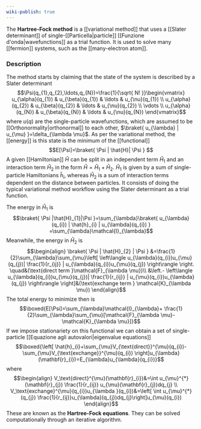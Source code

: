 ```yaml
---
wiki-publish: true
---
```

The **Hartree-Fock method** is a [[variational method]] that uses a [[Slater determinant]] of single-[[Particella|particle]] [[Funzione d'onda|wavefunctions]] as a trial function. It is used to solve many [[fermion]] systems, such as the [[many-electron atom]].
### Description
The method starts by claiming that the state of the system is described by a Slater determinant
$$\Psi(q_{1},q_{2},\ldots,q_{N})=\frac{1}{\sqrt{ N! }}\begin{vmatrix}
u_{\alpha}(q_{1}) & u_{\beta}(q_{1}) & \ldots & u_{\nu}(q_{1}) \\
u_{\alpha}(q_{2}) & u_{\beta}(q_{2}) & \ldots & u_{\nu}(q_{2}) \\
\vdots \\
u_{\alpha}(q_{N}) & u_{\beta}(q_{N}) & \ldots & u_{\nu}(q_{N})
\end{vmatrix}$$
where $u(q)$ are the single-particle wavefunctions, which are assumed to be [[Orthonormality|orthonormal]] to each other, $\braket{ u_{\lambda} | u_{\mu} }=\delta_{\lambda \mu}$. As per the variational method, the [[energy]] is this state is the minimum of the [[functional]]
$$E[\Psi]=\braket{ \Psi | \hat{H}| \Psi } $$
A given [[Hamiltonian]] $\hat{H}$ can be split in an independent term $\hat{H}_{1}$ and an interaction term $\hat{H}_{2}$ in the form $\hat{H}=\hat{H}_{1}+\hat{H}_{2}$. $\hat{H}_{1}$ is given by a sum of single-particle Hamiltonians $\hat{h}_{i}$, whereas $\hat{H}_{2}$ is a sum of interaction terms dependent on the distance between particles. It consists of doing the typical variational method workflow using the Slater determinant as a trial function.

The energy in $\hat{H}_{1}$ is
$$\braket{ \Psi |\hat{H}_{1}|\Psi  }=\sum_{\lambda}\braket{ u_{\lambda}(q_{i}) | \hat{h}_{i} | u_{\lambda}(q_{i}) }  =\sum_{\lambda}\mathcal{I}_{\lambda}$$
Meanwhile, the energy in $\hat{H}_{2}$ is
$$\begin{align}
\braket{ \Psi | \hat{H}_{2} | \Psi } &=\frac{1}{2}\sum_{\lambda}\sum_{\mu}\left[ \left\langle  u_{\lambda}(q_{i})u_{\mu}(q_{j})| \frac{1}{r_{ij}} | u_{\lambda}(q_{i})u_{\mu}(q_{j})  \right\rangle \right. \quad&(\text{direct term }\mathcal{F}_{\lambda \mu})\\
 &\left.- \left\langle  u_{\lambda}(q_{i})u_{\mu}(q_{j})| \frac{1}{r_{ij}} | u_{\mu}(q_{i})u_{\lambda}(q_{j})  \right\rangle  \right]&(\text{exchange term } \mathcal{K}_{\lambda \mu})
\end{align}$$
The total energy to minimize then is
$$\boxed{E[\Psi]=\sum_{\lambda}\mathcal{I}_{\lambda}+ \frac{1}{2}\sum_{\lambda}\sum_{\mu}[\mathcal{F}_{\lambda \mu}-\mathcal{K}_{\lambda \mu}]}$$
If we impose stationariety on this functional we can obtain a set of single-particle [[Equazione agli autovalori|eigenvalue equations]]
$$\boxed{\left[ \hat{h}_{i}+\sum_{\mu}V_{\text{direct}}^{\mu}(q_{i})-\sum_{\mu}V_{\text{exchange}}^{\mu}(q_{i}) \right]u_{\lambda}(\mathbf{r}_{i})=E_{\lambda}u_{\lambda}(q_{i})}$$
where
$$\begin{align}
V_\text{direct}^{\mu}(\mathbf{r}_{i})&=\int u_{\mu}^{*}(\mathbf{r}_{j}) \frac{1}{r_{ij}} u_{\mu}(\mathbf{r}_{j})dq_{j} \\
V_\text{exchange}^{\mu}(q_{i})u_{\lambda }(q_{i})&=\left[  \int u_{\mu}^{*}(q_{j}) \frac{1}{r_{ij}}u_{\lambda}(q_{j})dq_{j}\right]u_{\mu}(q_{i})
\end{align}$$
These are known as the **Hartree-Fock equations**. They can be solved computationally through an iterative algorithm.